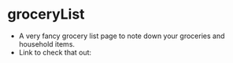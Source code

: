 # groceryList

* A very fancy grocery list page to note down your groceries and household items.
* Link to check that out: 